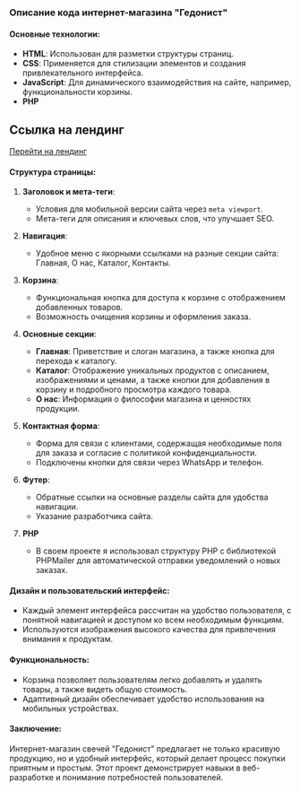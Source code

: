 ### Описание кода интернет-магазина "Гедонист"

#### Основные технологии:
- **HTML**: Использован для разметки структуры страниц.
- **CSS**: Применяется для стилизации элементов и создания привлекательного интерфейса.
- **JavaScript**: Для динамического взаимодействия на сайте, например, функциональности корзины.
- **PHP**
  
## Ссылка на лендинг

[Перейти на лендинг](https://v-kozintsev.github.io/candlegedonist/)

#### Структура страницы:

1. **Заголовок и мета-теги**:
   - Условия для мобильной версии сайта через `meta viewport`.
   - Мета-теги для описания и ключевых слов, что улучшает SEO.

2. **Навигация**:
   - Удобное меню с якорными ссылками на разные секции сайта: Главная, О нас, Каталог, Контакты.

3. **Корзина**:
   - Функциональная кнопка для доступа к корзине с отображением добавленных товаров.
   - Возможность очищения корзины и оформления заказа.

4. **Основные секции**:
   - **Главная**: Приветствие и слоган магазина, а также кнопка для перехода к каталогу.
   - **Каталог**: Отображение уникальных продуктов с описанием, изображениями и ценами, а также кнопки для добавления в корзину и подробного просмотра каждого товара.
   - **О нас**: Информация о философии магазина и ценностях продукции. 

5. **Контактная форма**:
   - Форма для связи с клиентами, содержащая необходимые поля для заказа и согласие с политикой конфиденциальности.
   - Подключены кнопки для связи через WhatsApp и телефон.

6. **Футер**:
   - Обратные ссылки на основные разделы сайта для удобства навигации.
   - Указание разработчика сайта.
7. **PHP**
   - В своем проекте я использовал структуру PHP с библиотекой PHPMailer для автоматической отправки уведомлений о новых заказах.
     
#### Дизайн и пользовательский интерфейс:
- Каждый элемент интерфейса рассчитан на удобство пользователя, с понятной навигацией и доступом ко всем необходимым функциям.
- Используются изображения высокого качества для привлечения внимания к продуктам.

#### Функциональность:
- Корзина позволяет пользователям легко добавлять и удалять товары, а также видеть общую стоимость.
- Адаптивный дизайн обеспечивает удобство использования на мобильных устройствах.

#### Заключение:
Интернет-магазин свечей "Гедонист" предлагает не только красивую продукцию, но и удобный интерфейс, который делает процесс покупки приятным и простым. Этот проект демонстрирует навыки в веб-разработке и понимание потребностей пользователей.
